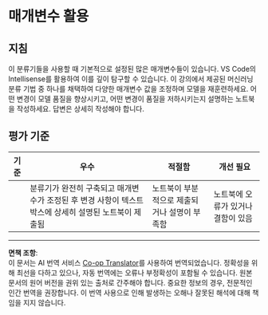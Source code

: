 <!--
CO_OP_TRANSLATOR_METADATA:
{
  "original_hash": "58dfdaf79fb73f7d34b22bdbacf57329",
  "translation_date": "2025-09-04T00:00:10+00:00",
  "source_file": "4-Classification/3-Classifiers-2/assignment.md",
  "language_code": "ko"
}
-->
# 매개변수 활용

## 지침

이 분류기들을 사용할 때 기본적으로 설정된 많은 매개변수들이 있습니다. VS Code의 Intellisense를 활용하여 이를 깊이 탐구할 수 있습니다. 이 강의에서 제공된 머신러닝 분류 기법 중 하나를 채택하여 다양한 매개변수 값을 조정하며 모델을 재훈련하세요. 어떤 변경이 모델 품질을 향상시키고, 어떤 변경이 품질을 저하시키는지 설명하는 노트북을 작성하세요. 답변은 상세히 작성해야 합니다.

## 평가 기준

| 기준     | 우수                                                                                                                   | 적절함                                              | 개선 필요                     |
| -------- | ---------------------------------------------------------------------------------------------------------------------- | -------------------------------------------------- | ----------------------------- |
|          | 분류기가 완전히 구축되고 매개변수가 조정된 후 변경 사항이 텍스트 박스에 상세히 설명된 노트북이 제출됨                   | 노트북이 부분적으로 제출되거나 설명이 부족함        | 노트북에 오류가 있거나 결함이 있음 |

---

**면책 조항**:  
이 문서는 AI 번역 서비스 [Co-op Translator](https://github.com/Azure/co-op-translator)를 사용하여 번역되었습니다. 정확성을 위해 최선을 다하고 있으나, 자동 번역에는 오류나 부정확성이 포함될 수 있습니다. 원본 문서의 원어 버전을 권위 있는 출처로 간주해야 합니다. 중요한 정보의 경우, 전문적인 인간 번역을 권장합니다. 이 번역 사용으로 인해 발생하는 오해나 잘못된 해석에 대해 책임을 지지 않습니다.